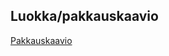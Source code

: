 ## Luokka/pakkauskaavio

[Pakkauskaavio](https://github.com/nettivastaava/ot-harjoitustyo/blob/master/Tehtavageneraattori/dokumentaatio/kuvat/pakkauskaavio.jpg)
